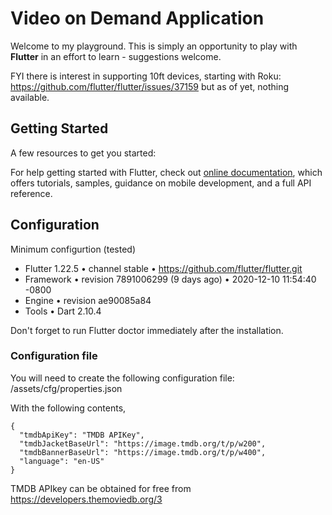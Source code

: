 # Video on Demand Application

Welcome to my playground. This is simply an opportunity to play with **Flutter** in an effort to learn - suggestions welcome.

FYI there is interest in supporting 10ft devices, starting with Roku: https://github.com/flutter/flutter/issues/37159 but as of yet, nothing available.

## Getting Started

A few resources to get you started:

For help getting started with Flutter, check out
[online documentation](https://flutter.dev/docs), which offers tutorials,
samples, guidance on mobile development, and a full API reference.

## Configuration

Minimum configurtion (tested)

* Flutter 1.22.5 • channel stable • https://github.com/flutter/flutter.git
* Framework • revision 7891006299 (9 days ago) • 2020-12-10 11:54:40 -0800
* Engine • revision ae90085a84
* Tools • Dart 2.10.4

Don't forget to run Flutter doctor immediately after the installation.

### Configuration file

You will need to create the following configuration file: /assets/cfg/properties.json

With the following contents, 
```
{
  "tmdbApiKey": "TMDB APIKey",
  "tmdbJacketBaseUrl": "https://image.tmdb.org/t/p/w200",
  "tmdbBannerBaseUrl": "https://image.tmdb.org/t/p/w400",
  "language": "en-US"
}
```
TMDB APIkey can be obtained for free from https://developers.themoviedb.org/3
